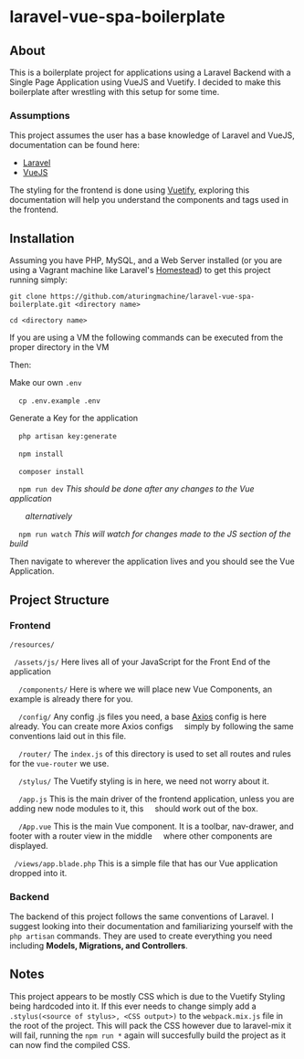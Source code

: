 # laravel-vue-spa-boilerplate

## About

This is a boilerplate project for applications using a Laravel Backend with a Single Page Application using VueJS and Vuetify. I decided to make this boilerplate after wrestling with this setup for some time.

### Assumptions
This project assumes the user has a base knowledge of Laravel and VueJS, documentation can be found here:
* [Laravel](https://laravel.com/)
* [VueJS](https://vuejs.org/)

The styling for the frontend is done using [Vuetify](https://vuetifyjs.com/), exploring this documentation will help you understand the components and tags used in the frontend.

## Installation
Assuming you have PHP, MySQL, and a Web Server installed (or you are using a Vagrant machine like Laravel's [Homestead](https://laravel.com/docs/5.5/homestead)) to get this project running simply:

`git clone https://github.com/aturingmachine/laravel-vue-spa-boilerplate.git <directory name>`

`cd <directory name>`

If you are using a VM the following commands can be executed from the proper directory in the VM

Then:

Make our own `.env`

&nbsp;&nbsp;&nbsp;&nbsp;`cp .env.example .env` 




Generate a Key for the application

&nbsp;&nbsp;&nbsp;&nbsp;`php artisan key:generate`




&nbsp;&nbsp;&nbsp;&nbsp;`npm install`

&nbsp;&nbsp;&nbsp;&nbsp;`composer install`

&nbsp;&nbsp;&nbsp;&nbsp;`npm run dev` _This should be done after any changes to the Vue application_

&nbsp;&nbsp;&nbsp;&nbsp;&nbsp;&nbsp;&nbsp;_alternatively_ 

&nbsp;&nbsp;&nbsp;&nbsp;`npm run watch` _This will watch for changes made to the JS section of the build_

Then navigate to wherever the application lives and you should see the Vue Application.

## Project Structure

### Frontend

`/resources/`

  &nbsp;&nbsp;`/assets/js/` Here lives all of your JavaScript for the Front End of the application

  &nbsp;&nbsp;&nbsp;&nbsp;`/components/` Here is where we will place new Vue Components, an example is already there for you.

  &nbsp;&nbsp;&nbsp;&nbsp;`/config/` Any config .js files you need, a base [Axios](https://github.com/axios/axios) config is here already. You can create more Axios configs &nbsp;&nbsp;&nbsp;&nbsp;simply by following the same conventions laid out in this file. 

  &nbsp;&nbsp;&nbsp;&nbsp;`/router/` The `index.js` of this directory is used to set all routes and rules for the `vue-router` we use.

  &nbsp;&nbsp;&nbsp;&nbsp;`/stylus/` The Vuetify styling is in here, we need not worry about it.
    
  &nbsp;&nbsp;&nbsp;&nbsp;`/app.js` This is the main driver of the frontend application, unless you are adding new node modules to it, this &nbsp;&nbsp;&nbsp;&nbsp;should work out of the box.
    
  &nbsp;&nbsp;&nbsp;&nbsp;`/App.vue` This is the main Vue component. It is a toolbar, nav-drawer, and footer with a router view in the middle &nbsp;&nbsp;&nbsp;&nbsp;where other components are displayed.
  
  &nbsp;&nbsp;`/views/app.blade.php` This is a simple file that has our Vue application dropped into it.

### Backend

The backend of this project follows the same conventions of Laravel. I suggest looking into their documentation and familiarizing yourself with the `php artisan` commands. They are used to create everything you need including **Models, Migrations, and Controllers**.

## Notes
  This project appears to be mostly CSS which is due to the Vuetify Styling being hardcoded into it. If this ever needs to change simply add a `.stylus(<source of stylus>, <CSS output>)` to the `webpack.mix.js` file in the root of the project. This will pack the CSS however due to laravel-mix it will fail, running the `npm run *` again will succesfully build the project as it can now find the compiled CSS.
